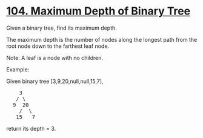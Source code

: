 
# [104. Maximum Depth of Binary Tree](https://leetcode.com/problems/maximum-depth-of-binary-tree/description/?envType=study-plan-v2&envId=top-interview-150)

Given a binary tree, find its maximum depth.

The maximum depth is the number of nodes along the longest path from the root node down to the farthest leaf node.

Note: A leaf is a node with no children.

Example:

Given binary tree [3,9,20,null,null,15,7],

<pre>
    3
   / \
  9  20
    /  \
   15   7
</pre>

return its depth = 3.
